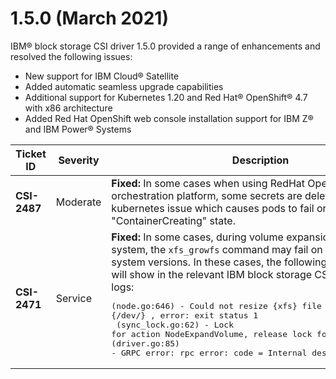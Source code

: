 # 1.5.0 \(March 2021\)

IBM® block storage CSI driver 1.5.0 provided a range of enhancements and resolved the following issues:

-   New support for IBM Cloud® Satellite
-   Added automatic seamless upgrade capabilities
-   Additional support for Kubernetes 1.20 and Red Hat® OpenShift® 4.7 with x86 architecture
-   Added Red Hat OpenShift web console installation support for IBM Z® and IBM Power® Systems

|Ticket ID|Severity|Description|
|---------|--------|-----------|
|**CSI-2487**|Moderate|**Fixed:** In some cases when using RedHat OpenShift or K8S orchestration platform, some secrets are deleted due to kubernetes issue which causes pods to fail or stuck in "ContainerCreating" state.|
|**CSI-2471**|Service|**Fixed:** In some cases, during volume expansion of an XFS file system, the `xfs_growfs` command may fail on some operating system versions. In these cases, the following log messages will show in the relevant IBM block storage CSI driver node logs:<br /><pre>(node.go:646) - Could not resize {xfs} file system of {/dev/<device>} , error: exit status 1<br /> (sync_lock.go:62) - Lock for action NodeExpandVolume, release lock for volume<br />(driver.go:85) - GRPC error: rpc error: code = Internal desc = exit status 1</pre>|



